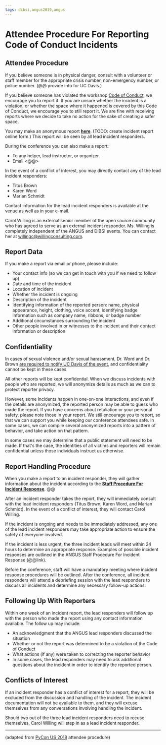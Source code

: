 ```yaml
---
tags: dibsi,angus2019,angus
---
```


# Attendee Procedure For Reporting Code of Conduct Incidents

## Attendee Procedure

If you believe someone is in physical danger, consult with a volunteer or staff member for the appropriate crisis number, non-emergency number, or police number. (@@ provide info for UC Davis.)

If you believe someone has violated the workshop [Code of Conduct](coc.html), we encourage you to report it. If you are unsure whether the incident is a violation, or whether the space where it happened is covered by this Code of Conduct, we encourage you to still report it. We are fine with receiving reports where we decide to take no action for the sake of creating a safer space.

You may make an anonymous report **[here]()**. (TODO: create incident report online form.) This report will be seen by all lead incident responders.

During the conference you can also make a report:
* To any helper, lead instructor, or organizer.
* Email <@@>
 
In the event of a conflict of interest, you may directly contact any of the lead incident responders:
* Titus Brown
* Karen Word
* Marian Schmidt

Contact information for the lead incident responders is available at
the venue as well as in your e-mail.

Carol Willing is an external senior member of the open source community who has agreed to serve as an external incident responder. Ms. Willing is completely independent of the ANGUS and DIBSI events. You can contact her at [willingc@willingconsulting.com](mailto:willingc@willingconsulting.com).

## Report Data

If you make a report via email or phone, please include:

* Your contact info (so we can get in touch with you if we need to follow up)
* Date and time of the incident
* Location of incident
* Whether the incident is ongoing
* Description of the incident
* Identifying information of the reported person: name, physical appearance, height, clothing, voice accent, identifying badge information such as company name, ribbons, or badge number
* Additional circumstances surrounding the incident
* Other people involved in or witnesses to the incident and their contact information or description

## Confidentiality

In cases of sexual violence and/or sexual harassment, Dr. Word and Dr. Brown [are required to notify UC Davis of the event](https://sexualviolence.ucdavis.edu/responsible-employees-0), and confidentiality cannot be kept in these cases.

All other reports will be kept confidential. When we discuss incidents with people who are reported, we will anonymize details as much as we can to protect reporter privacy.

However, some incidents happen in one-on-one interactions, and even if the details are anonymized, the reported person may be able to guess who made the report. If you have concerns about retaliation or your personal safety, please note those in your report. We still encourage you to report, so that we can support you while keeping our conference attendees safe. In some cases, we can compile several anonymized reports into a pattern of behavior, and take action on that pattern.

In some cases we may determine that a public statement will need to be made. If that's the case, the identities of all victims and reporters will remain confidential unless those individuals instruct us otherwise.

## Report Handling Procedure

When you make a report to an incident responder, they will gather information about the incident according to the **[Staff Procedure For Incident Response]()**. @@

After an incident responder takes the report, they will immediately consult with the lead incident responders (Titus Brown, Karen Word, and Marian Schmidt). In the event of a conflict of interest, they will contact Carol Willing.

If the incident is ongoing and needs to be immediately addressed, any one of the lead incident responders may take appropriate action to ensure the safety of everyone involved.

If the incident is less urgent, the three incident leads will meet within 24 hours to determine an appropriate response. Examples of possible incident responses are outlined in the ANGUS Staff Procedure For Incident Response (@@link).

Before the conference, staff will have a mandatory meeting where incident response procedures will be outlined. After the conference, all incident responders will attend a debriefing session with the lead responders to discuss all incidents and determine any necessary follow-up actions.

## Following Up With Reporters

Within one week of an incident report, the lead responders will follow up with the person who made the report using any contact information available. The follow up may include:

* An acknowledgment that the ANGUS lead responders discussed the situation
* Whether or not the report was determined to be a violation of the Code of Conduct
* What actions (if any) were taken to correcting the reporter behavior
* In some cases, the lead responders may need to ask additional questions about the incident in order to identify the reported person.

## Conflicts of Interest

If an incident responder has a conflict of interest for a report, they will be excluded from the discussion and handling of the incident. The incident documentation will not be available to them, and they will excuse themselves from any conversations involving handling the incident.

Should two out of the three lead incident responders need to recuse themselves, Carol Willing will step in as a lead incident responder.

---

(adapted from [PyCon US 2018](https://us.pycon.org/2018/about/code-of-conduct/attendee-procedure/) attendee procedure)
